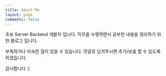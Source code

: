 ```yaml
---
title: About Me
layout: page
comments: false
---
```

초보 Server Backend 개발자 입니다.
직무를 수행하면서 공부한 내용을 정리하기 위한 블로그 입니다.

부족하거나 미숙한 점이 있을 수 있습니다.
댓글로 남겨주시면 추가/보충 할 수 있도록 하겠습니다.

감사합니다 :)
